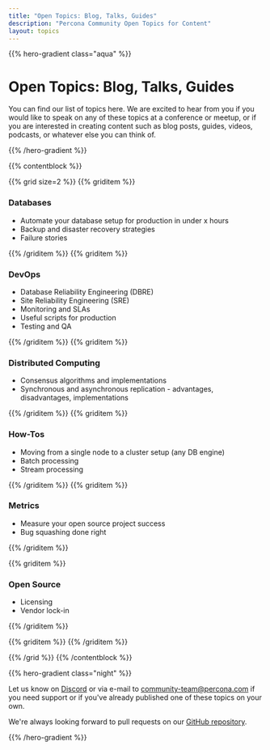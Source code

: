```yaml
---
title: "Open Topics: Blog, Talks, Guides"
description: "Percona Community Open Topics for Content"
layout: topics
---
```


{{% hero-gradient class="aqua" %}}

# Open Topics: Blog, Talks, Guides 

You can find our list of topics here. We are excited to hear from you if you would like to speak on any of these topics at a conference or meetup, or if you are interested in creating content such as blog posts, guides, videos, podcasts, or whatever else you can think of.

{{% /hero-gradient %}}

{{% contentblock %}}

{{% grid size=2 %}}
{{% griditem %}}

### Databases

* Automate your database setup for production in under x hours
* Backup and disaster recovery strategies
* Failure stories

{{% /griditem %}}
{{% griditem %}}

### DevOps

* Database Reliability Engineering (DBRE)
* Site Reliability Engineering (SRE)
* Monitoring and SLAs
* Useful scripts for production
* Testing and QA

{{% /griditem %}}
{{% griditem %}}

### Distributed Computing

* Consensus algorithms and implementations
* Synchronous and asynchronous replication - advantages, disadvantages, implementations

{{% /griditem %}}
{{% griditem %}}

### How-Tos

* Moving from a single node to a cluster setup (any DB engine)
* Batch processing
* Stream processing

{{% /griditem %}}
{{% griditem %}}

### Metrics

* Measure your open source project success
* Bug squashing done right

{{% /griditem %}}

{{% griditem %}}

### Open Source

* Licensing
* Vendor lock-in

{{% /griditem %}}

{{% griditem %}}
{{% /griditem %}}

{{% /grid %}}
{{% /contentblock %}}

{{% hero-gradient class="night" %}}

Let us know on [Discord](http://per.co.na/discord) or via e-mail to [community-team@percona.com](mailto:community-team@percona.com) if you need support or if you've already published one of these topics on your own.


We're always looking forward to pull requests on our [GitHub repository](https://github.com/percona/community).

{{% /hero-gradient %}}

